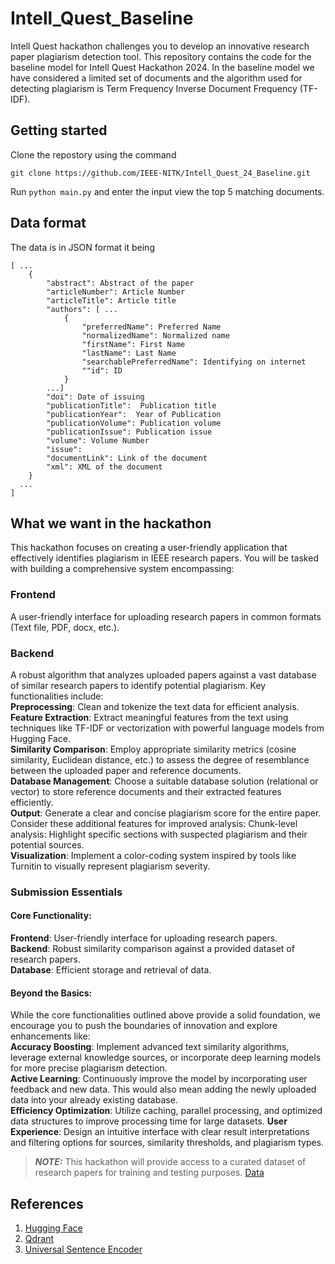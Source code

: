 # Intell_Quest_Baseline
Intell Quest hackathon challenges you to develop an innovative research paper plagiarism detection tool. This repository contains the code for the baseline model for Intell Quest Hackathon 2024. In the baseline model we have considered a limited set of documents and the algorithm used for detecting plagiarism is Term Frequency Inverse Document Frequency (TF-IDF). 

## Getting started
Clone the repostory using the command 
```
git clone https://github.com/IEEE-NITK/Intell_Quest_24_Baseline.git
```
Run ``python main.py`` and enter the input view the top 5 matching documents.

## Data format
The data is in JSON format it being

```
[ ...
    {
        "abstract": Abstract of the paper
        "articleNumber": Article Number
        "articleTitle": Article title
        "authors": [ ...
            {
                "preferredName": Preferred Name
                "normalizedName": Normalized name
                "firstName": First Name
                "lastName": Last Name
                "searchablePreferredName": Identifying on internet
                ""id": ID
            }
        ...]
        "doi": Date of issuing
        "publicationTitle":  Publication title
        "publicationYear":  Year of Publication
        "publicationVolume": Publication volume
        "publicationIssue": Publication issue
        "volume": Volume Number
        "issue": 
        "documentLink": Link of the document
        "xml": XML of the document
    }
  ...
]
```

## What we want in the hackathon
This hackathon focuses on creating a user-friendly application that effectively identifies plagiarism in IEEE research papers. You will be tasked with building a comprehensive system encompassing: <br />
### Frontend
A user-friendly interface for uploading research papers in common formats (Text file, PDF, docx, etc.).  <br />
### Backend
A robust algorithm that analyzes uploaded papers against a vast database of similar research papers to identify potential plagiarism. Key functionalities include: <br />
**Preprocessing**: Clean and tokenize the text data for efficient analysis.<br /> 
**Feature Extraction**: Extract meaningful features from the text using techniques like TF-IDF or vectorization with powerful language models from Hugging Face.  <br />
**Similarity Comparison**: Employ appropriate similarity metrics (cosine similarity, Euclidean distance, etc.) to assess the degree of resemblance between the uploaded paper and reference documents.  <br />
**Database Management**: Choose a suitable database solution (relational or vector) to store reference documents and their extracted features efficiently.   <br />
**Output**: Generate a clear and concise plagiarism score for the entire paper. Consider these additional features for improved analysis:
Chunk-level analysis: Highlight specific sections with suspected plagiarism and their potential sources.   <br />
**Visualization**: Implement a color-coding system inspired by tools like Turnitin to visually represent plagiarism severity.


### Submission Essentials
#### Core Functionality:
**Frontend**: User-friendly interface for uploading research papers. <br />
**Backend**: Robust similarity comparison against a provided dataset of research papers. <br />
**Database**: Efficient storage and retrieval of data. <br />


#### Beyond the Basics:
While the core functionalities outlined above provide a solid foundation, we encourage you to push the boundaries of innovation and explore enhancements like: <br />
**Accuracy Boosting**: Implement advanced text similarity algorithms, leverage external knowledge sources, or incorporate deep learning models for more precise plagiarism detection. <br />
**Active Learning**: Continuously improve the model by incorporating user feedback and new data. This would also mean adding the newly uploaded data into your already existing database. <br />
**Efficiency Optimization**: Utilize caching, parallel processing, and optimized data structures to improve processing time for large datasets.
**User Experience**: Design an intuitive interface with clear result interpretations and filtering options for sources, similarity thresholds, and plagiarism types. <br />

> **_NOTE:_** This hackathon will provide access to a curated dataset of research papers for training and testing purposes. [Data](http://tinyurl.com/3dpykt5d)

## References
1. [Hugging Face](https://huggingface.co/ )
2. [Qdrant](https://qdrant.tech/)
3. [Universal Sentence Encoder](https://www.tensorflow.org/hub/tutorials/semantic_similarity_with_tf_hub_universal_encoder )


